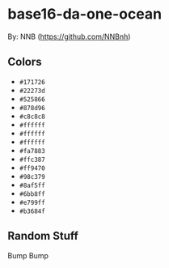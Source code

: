 # base16-da-one-ocean

By: NNB (https://github.com/NNBnh)

## Colors

* `#171726`
* `#22273d`
* `#525866`
* `#878d96`
* `#c8c8c8`
* `#ffffff`
* `#ffffff`
* `#ffffff`
* `#fa7883`
* `#ffc387`
* `#ff9470`
* `#98c379`
* `#8af5ff`
* `#6bb8ff`
* `#e799ff`
* `#b3684f`

## Random Stuff

Bump
Bump
